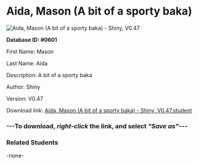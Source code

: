 # Aida, Mason (A bit of a sporty baka)

<img src="Files/Aida, Mason (A bit of a sporty baka).png" title="Aida, Mason (A bit of a sporty baka) - Shiny, V0.47">

**Database ID: #0601**

First Name: Mason

Last Name: Aida

Description: A bit of a sporty baka

Author: Shiny

Version: V0.47

Download link: <a href="https://raw.githubusercontent.com/Arbiter1223/Daigaku-Gurashi-Custom-Students/master/Files/Student Files/Aida%2C%20Mason%20(A%20bit%20of%20a%20sporty%20baka)%20-%20Shiny%2C%20V0.47.student">Aida, Mason (A bit of a sporty baka) - Shiny, V0.47.student</a>

### ---**To download, _right-click_ the link, and select _"Save as"_**---

### Related Students

-none-
